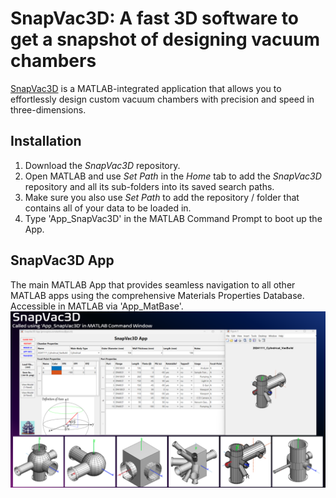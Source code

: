 # SnapVac3D: A fast 3D software to get a snapshot of designing vacuum chambers

[SnapVac3D](https://github.com/c0deta1ker/SnapVac3D) is a MATLAB-integrated application that allows you to effortlessly design custom vacuum chambers with precision and speed in three-dimensions.   


## Installation   
1. Download the *SnapVac3D* repository.
2. Open MATLAB and use *Set Path* in the *Home* tab to add the *SnapVac3D* repository and all its sub-folders into its saved search paths.
3. Make sure you also use *Set Path* to add the repository / folder that contains all of your data to be loaded in.
4. Type 'App_SnapVac3D' in the MATLAB Command Prompt to boot up the App.



## SnapVac3D App
The main MATLAB App that provides seamless navigation to all other MATLAB apps using the comprehensive Materials Properties Database. Accessible in MATLAB via 'App_MatBase'.
![App_MatBase](SnapVac3D-v1.0/0_ReadMeImages/App_SnapVac3D.png)  
